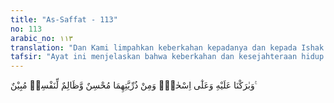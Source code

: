 ```yaml
---
title: "As-Saffat - 113"
no: 113
arabic_no: ١١٣
translation: "Dan Kami limpahkan keberkahan kepadanya dan kepada Ishak. Dan di antara keturunan keduanya ada yang berbuat baik dan ada (pula) yang terang-terangan berbuat zalim terhadap dirinya sendiri."
tafsir: "Ayat ini menjelaskan bahwa keberkahan dan kesejahteraan hidup dunia dan akhirat dilimpahkan Allah kepada Ibrahim dan Ishak. Dari keduanya lahir keturunan yang tersebar luas dan dari keturunan mereka banyak muncul para nabi dan rasul. Orang Islam disuruh agar selalu memohon kepada Tuhan setiap kali salat kiranya Ibrahim dan keluarganya diberi berkah dan kebahagiaan.\n\nDari anak cucu mereka yang menyebar luas di muka bumi, ada yang berbuat kebaikan dan ada pula yang zalim terhadap dirinya sendiri. Mereka yang berbuat baik ialah mereka yang beriman kepada Allah, menjunjung tinggi perintah-Nya, dan menjauhi larangan-Nya sesuai dengan petunjuk rasul-rasul-Nya. Adapun mereka yang berbuat zalim terhadap dirinya ialah mereka yang mengingkari agama yang dibawa para rasul serta berbuat fasik dan kemaksiatan.\n\nAyat ini mengingatkan manusia bahwa dari keluarganya yang mulia dan terhormat, kemungkinan lahir turunan yang baik atau jelek. Keturunan atau ras tidak memberikan jaminan untuk menjadi mulia atau hina bagi keturunan karena hal itu masih tergantung kepada usaha pendidikan dan pembinaan terhadap anak. Ibrahim, Ishak, dan Yakub adalah orang-orang yang dinyatakan Allah telah mencapai tingkat kemuliaan. Firman Allah:\n\nDan ingatlah hamba-hamba Kami: Ibrahim, Ishak, dan Yakub yang mempunyai kekuatan-kekuatan yang besar dan ilmu-ilmu (yang tinggi). (shad/38: 45)\n\nAkan tetapi, keturunan Yakub yang disebut Bani Israil, baik dalam sejarah kuno maupun sejarah modern, banyak sekali mengalami penderitaan dan penghinaan. Penyebabnya adalah karena mereka berbuat zalim terhadap diri mereka sendiri, durhaka terhadap leluhur mereka, dan meninggalkan petunjuk Allah dan para nabi."
---
```

وَبٰرَكْنَا عَلَيْهِ وَعَلٰٓى اِسْحٰقَۗ وَمِنْ ذُرِّيَّتِهِمَا مُحْسِنٌ وَّظَالِمٌ لِّنَفْسِهٖ مُبِيْنٌ ࣖ